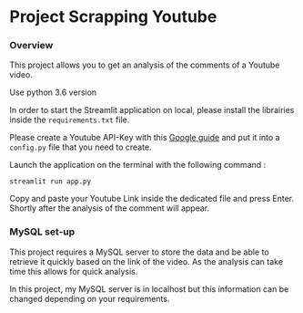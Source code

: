 # Project Scrapping Youtube

### Overview

This project allows you to get an analysis of the comments of a Youtube video.

Use python 3.6 version

In order to start the Streamlit application on local, please install the librairies inside the ```requirements.txt``` file.

Please create a Youtube API-Key with this [Google guide](https://developers.google.com/youtube/v3/getting-started) and put it into a ```config.py``` file that you need to create.

Launch the application on the terminal with the following command :

```streamlit run app.py```

Copy and paste your Youtube Link inside the dedicated file and press Enter. Shortly after the analysis of the comment will appear.

### MySQL set-up

This project requires a MySQL server to store the data and be able to retrieve it quickly based on the link of the video. As the analysis can take time this allows for quick analysis.

In this project, my MySQL server is in localhost but this information can be changed depending on your requirements.
